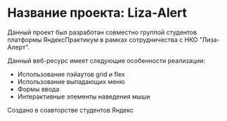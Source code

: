 # Название проекта: Liza-Alert


Данный проект был разработан совместно группой студентов платформы ЯндексПрактикум в рамках сотрудничества с НКО "Лиза-Алерт".


Данный веб-ресурс имеет следующие особенности реализации:

* Использование лэйаутов grid и flex
* Использование выпадающих меню
* Формы ввода
* Интерактивные элементы наведения мыши


Создано в соавторстве студентов Яндекс
